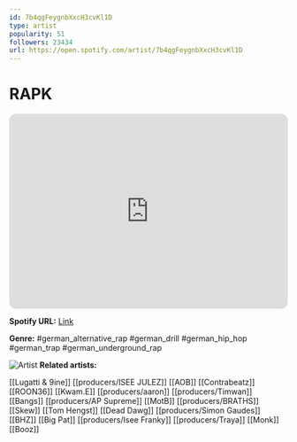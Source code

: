 ```yaml
---
id: 7b4qgFeygnbXxcH3cvKl1D
type: artist
popularity: 51
followers: 23434
url: https://open.spotify.com/artist/7b4qgFeygnbXxcH3cvKl1D
---
```

# RAPK

<iframe style="border-radius:12px" src="https://open.spotify.com/embed/artist/7b4qgFeygnbXxcH3cvKl1D" width="100%" height="352" frameBorder="0" allowfullscreen="" allow="autoplay; clipboard-write; encrypted-media; fullscreen; picture-in-picture" loading="lazy"></iframe>

**Spotify URL:** [Link](https://open.spotify.com/artist/7b4qgFeygnbXxcH3cvKl1D)

**Genre:**  #german_alternative_rap #german_drill #german_hip_hop #german_trap #german_underground_rap

![Artist](https://i.scdn.co/image/ab6761610000e5ebf7c0f2357a2aa8486d32e331)
**Related artists:**

[[Lugatti & 9ine]]
[[producers/ISEE JULEZ]]
[[AOB]]
[[Contrabeatz]]
[[ROON36]]
[[Kwam.E]]
[[producers/aaron]]
[[producers/Timwan]]
[[Bangs]]
[[producers/AP Supreme]]
[[MotB]]
[[producers/BRATHS]]
[[Skew]]
[[Tom Hengst]]
[[Dead Dawg]]
[[producers/Simon Gaudes]]
[[BHZ]]
[[Big Pat]]
[[producers/Isee Franky]]
[[producers/Traya]]
[[Monk]]
[[Booz]]
